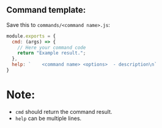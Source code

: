## Command template:

Save this to `commands/<command name>.js`:

```js
module.exports = {
  cmd: (args) => {
    // Here your command code
    return "Example result.";
  },
  help: `    <command name> <options>  - description\n`
}
```

# Note: 

- `cmd` should return the command result.
- `help` can be multiple lines.
